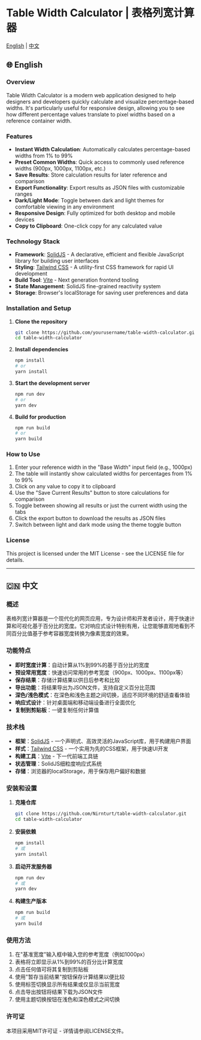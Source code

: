 # Table Width Calculator | 表格列宽计算器

[English](#english) | [中文](#中文)


<a id="english"></a>
## 🌐 English

### Overview

Table Width Calculator is a modern web application designed to help designers and developers quickly calculate and visualize percentage-based widths. It's particularly useful for responsive design, allowing you to see how different percentage values translate to pixel widths based on a reference container width.

### Features

- **Instant Width Calculation**: Automatically calculates percentage-based widths from 1% to 99%
- **Preset Common Widths**: Quick access to commonly used reference widths (900px, 1000px, 1100px, etc.)
- **Save Results**: Store calculation results for later reference and comparison
- **Export Functionality**: Export results as JSON files with customizable ranges
- **Dark/Light Mode**: Toggle between dark and light themes for comfortable viewing in any environment
- **Responsive Design**: Fully optimized for both desktop and mobile devices
- **Copy to Clipboard**: One-click copy for any calculated value

### Technology Stack

- **Framework**: [SolidJS](https://www.solidjs.com/) - A declarative, efficient and flexible JavaScript library for building user interfaces
- **Styling**: [Tailwind CSS](https://tailwindcss.com/) - A utility-first CSS framework for rapid UI development
- **Build Tool**: [Vite](https://vitejs.dev/) - Next generation frontend tooling
- **State Management**: SolidJS fine-grained reactivity system
- **Storage**: Browser's localStorage for saving user preferences and data

### Installation and Setup

1. **Clone the repository**
   ```bash
   git clone https://github.com/yourusername/table-width-calculator.git
   cd table-width-calculator
   ```

2. **Install dependencies**
   ```bash
   npm install
   # or
   yarn install
   ```

3. **Start the development server**
   ```bash
   npm run dev
   # or
   yarn dev
   ```

4. **Build for production**
   ```bash
   npm run build
   # or
   yarn build
   ```

### How to Use

1. Enter your reference width in the "Base Width" input field (e.g., 1000px)
2. The table will instantly show calculated widths for percentages from 1% to 99%
3. Click on any value to copy it to clipboard
4. Use the "Save Current Results" button to store calculations for comparison
5. Toggle between showing all results or just the current width using the tabs
6. Click the export button to download the results as JSON files
7. Switch between light and dark mode using the theme toggle button

### License

This project is licensed under the MIT License - see the LICENSE file for details.

---

<a id="中文"></a>
## 🇨🇳 中文

### 概述

表格列宽计算器是一个现代化的网页应用，专为设计师和开发者设计，用于快速计算和可视化基于百分比的宽度。它对响应式设计特别有用，让您能够直观地看到不同百分比值基于参考容器宽度转换为像素宽度的效果。

### 功能特点

- **即时宽度计算**：自动计算从1%到99%的基于百分比的宽度
- **预设常用宽度**：快速访问常用的参考宽度（900px、1000px、1100px等）
- **保存结果**：存储计算结果以供日后参考和比较
- **导出功能**：将结果导出为JSON文件，支持自定义百分比范围
- **深色/浅色模式**：在深色和浅色主题之间切换，适应不同环境的舒适查看体验
- **响应式设计**：针对桌面端和移动端设备进行全面优化
- **复制到剪贴板**：一键复制任何计算值

### 技术栈

- **框架**：[SolidJS](https://www.solidjs.com/) - 一个声明式、高效灵活的JavaScript库，用于构建用户界面
- **样式**：[Tailwind CSS](https://tailwindcss.com/) - 一个实用为先的CSS框架，用于快速UI开发
- **构建工具**：[Vite](https://vitejs.dev/) - 下一代前端工具链
- **状态管理**：SolidJS细粒度响应式系统
- **存储**：浏览器的localStorage，用于保存用户偏好和数据

### 安装和设置

1. **克隆仓库**
   ```bash
   git clone https://github.com/Nirnturt/table-width-calculator.git
   cd table-width-calculator
   ```

2. **安装依赖**
   ```bash
   npm install
   # 或
   yarn install
   ```

3. **启动开发服务器**
   ```bash
   npm run dev
   # 或
   yarn dev
   ```

4. **构建生产版本**
   ```bash
   npm run build
   # 或
   yarn build
   ```

### 使用方法

1. 在"基准宽度"输入框中输入您的参考宽度（例如1000px）
2. 表格将立即显示从1%到99%的百分比计算宽度
3. 点击任何值可将其复制到剪贴板
4. 使用"暂存当前结果"按钮保存计算结果以便比较
5. 使用标签切换显示所有结果或仅显示当前宽度
6. 点击导出按钮将结果下载为JSON文件
7. 使用主题切换按钮在浅色和深色模式之间切换

### 许可证

本项目采用MIT许可证 - 详情请参阅LICENSE文件。
